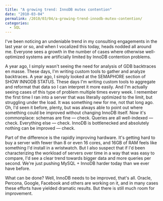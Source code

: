 ```yaml
---
title: "A growing trend: InnoDB mutex contention"
date: "2010-03-04"
permalink: /2010/03/04/a-growing-trend-innodb-mutex-contention/
categories:
  - SQL
---
```

I've been noticing an undeniable trend in my consulting engagements in the last year or so, and when I vocalized this today, heads nodded all around me. Everyone sees a growth in the number of cases where otherwise well-optimized systems are artificially limited by InnoDB contention problems.

A year ago, I simply wasn't seeing the need for analysis of GDB backtraces en masse. These days, I'm writing custom tools to gather and analyze backtraces. A year ago, I simply looked at the SEMAPHORE section of SHOW INNODB STATUS. These days I'm writing custom tools to aggregate and reformat that data so I can interpret it more easily. And I'm actually seeing cases of this type of problem multiple times every week. I remember the first time I ran into a server that was literally optimized to the limit, but struggling under the load. It was something new for me, not that long ago. Oh, I'd seen it before, plenty, but was always able to point out where something could be improved without changing InnoDB itself. Now it's commonplace: schemas are fine &#8212; check. Queries are all well-indexed &#8212; check. Everything else &#8212; check. InnoDB is bottlenecked and absolutely nothing can be improved &#8212; check.

Part of the difference is the rapidly improving hardware. It's getting hard to buy a server with fewer than 8 or even 16 cores, and 16GB of RAM feels like something I'd install in a wristwatch. But I also suspect that if I'd been characterizing the workload of servers over time in a way that was easy to compare, I'd see a clear trend towards bigger data and more queries per second. We're just pushing MySQL + InnoDB harder today than we ever have before.

What can be done? Well, InnoDB needs to be improved, that's all. Oracle, Percona, Google, Facebook and others are working on it, and in many cases these efforts have yielded dramatic results. But there is still much room for improvement.
